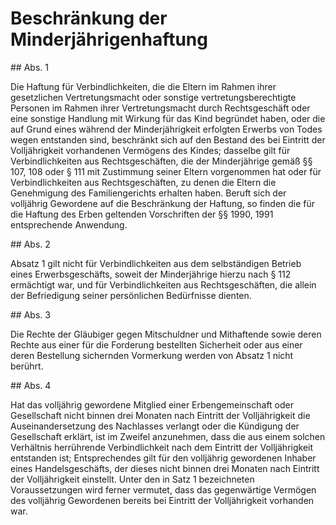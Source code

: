 # Beschränkung der Minderjährigenhaftung



\#\# Abs. 1

 Die Haftung für Verbindlichkeiten, die die Eltern im Rahmen ihrer gesetzlichen Vertretungsmacht oder sonstige vertretungsberechtigte Personen im Rahmen ihrer Vertretungsmacht durch Rechtsgeschäft oder eine sonstige Handlung mit Wirkung für das Kind begründet haben, oder die auf Grund eines während der Minderjährigkeit erfolgten Erwerbs von Todes wegen entstanden sind, beschränkt sich auf den Bestand des bei Eintritt der Volljährigkeit vorhandenen Vermögens des Kindes; dasselbe gilt für Verbindlichkeiten aus Rechtsgeschäften, die der Minderjährige gemäß §§ 107, 108 oder § 111 mit Zustimmung seiner Eltern vorgenommen hat oder für Verbindlichkeiten aus Rechtsgeschäften, zu denen die Eltern die Genehmigung des Familiengerichts erhalten haben. Beruft sich der volljährig Gewordene auf die Beschränkung der Haftung, so finden die für die Haftung des Erben geltenden Vorschriften der §§ 1990, 1991 entsprechende Anwendung.

\#\# Abs. 2

 Absatz 1 gilt nicht für Verbindlichkeiten aus dem selbständigen Betrieb eines Erwerbsgeschäfts, soweit der Minderjährige hierzu nach § 112 ermächtigt war, und für Verbindlichkeiten aus Rechtsgeschäften, die allein der Befriedigung seiner persönlichen Bedürfnisse dienten.

\#\# Abs. 3

 Die Rechte der Gläubiger gegen Mitschuldner und Mithaftende sowie deren Rechte aus einer für die Forderung bestellten Sicherheit oder aus einer deren Bestellung sichernden Vormerkung werden von Absatz 1 nicht berührt.

\#\# Abs. 4

 Hat das volljährig gewordene Mitglied einer Erbengemeinschaft oder Gesellschaft nicht binnen drei Monaten nach Eintritt der Volljährigkeit die Auseinandersetzung des Nachlasses verlangt oder die Kündigung der Gesellschaft erklärt, ist im Zweifel anzunehmen, dass die aus einem solchen Verhältnis herrührende Verbindlichkeit nach dem Eintritt der Volljährigkeit entstanden ist; Entsprechendes gilt für den volljährig gewordenen Inhaber eines Handelsgeschäfts, der dieses nicht binnen drei Monaten nach Eintritt der Volljährigkeit einstellt. Unter den in Satz 1 bezeichneten Voraussetzungen wird ferner vermutet, dass das gegenwärtige Vermögen des volljährig Gewordenen bereits bei Eintritt der Volljährigkeit vorhanden war. 

